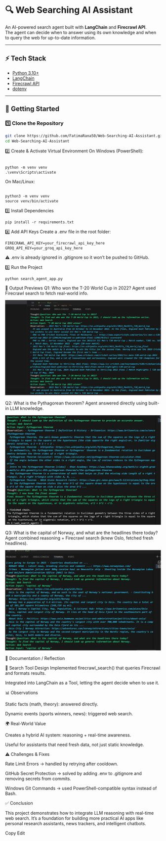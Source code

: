 # 🔍 Web Searching AI Assistant

An AI-powered search agent built with **LangChain** and **Firecrawl API**.  
The agent can decide when to answer using its own knowledge and when to query the web for up-to-date information.

---

## ⚡ Tech Stack
- [Python 3.10+](https://www.python.org/)
- [LangChain](https://www.langchain.com/)
- [Firecrawl API](https://firecrawl.dev/)
- [dotenv](https://pypi.org/project/python-dotenv/)

---

## 🚀 Getting Started

### 1️⃣ Clone the Repository
```bash
git clone https://github.com/FatimaRana50/Web-Searching-AI-Assistant.git
cd Web-Searching-AI-Assistant
```

2️⃣ Create & Activate Virtual Environment
On Windows (PowerShell):
```

python -m venv venv
.\venv\Scripts\activate
```

On Mac/Linux:
```

python3 -m venv venv
source venv/bin/activate
```

3️⃣ Install Dependencies
```
pip install -r requirements.txt
```

4️⃣ Add API Keys
Create a .env file in the root folder:

```
FIRECRAWL_API_KEY=your_firecrawl_api_key_here
GROQ_API_KEY=your_groq_api_key_here

```
⚠️ .env is already ignored in .gitignore so it won’t be pushed to GitHub.

5️⃣ Run the Project
```
python search_agent_app.py

```

📸 Output Previews
Q1: Who won the T-20 World Cup in 2022?
Agent used Firecrawl search to fetch real-world info.

![Q1 Output](images/p-1.png)

Q2: What is the Pythagorean theorem?
Agent answered directly using built-in LLM knowledge.

![Q2 Output](images/p-2.png)

Q3: What is the capital of Norway, and what are the headlines there today?
Agent combined reasoning + Firecrawl search (knew Oslo, fetched fresh headlines).

![Q3 Output](images/p-3.png)


📖 Documentation / Reflection

🔧 Search Tool Design
Implemented firecrawl_search() that queries Firecrawl and formats results.

Integrated into LangChain as a Tool, letting the agent decide when to use it.

📊 Observations

Static facts (math, theory): answered directly.

Dynamic events (sports winners, news): triggered web search.

🌍 Real-World Value

Creates a hybrid AI system: reasoning + real-time awareness.

Useful for assistants that need fresh data, not just static knowledge.

⚠️ Challenges & Fixes

Rate Limit Errors → handled by retrying after cooldown.

GitHub Secret Protection → solved by adding .env to .gitignore and removing secrets from commits.

Windows Git Commands → used PowerShell-compatible syntax instead of Bash.

✅ Conclusion

This project demonstrates how to integrate LLM reasoning with real-time web search.
It’s a foundation for building more practical AI apps like personal research assistants, news trackers, and intelligent chatbots.


Copy
Edit
